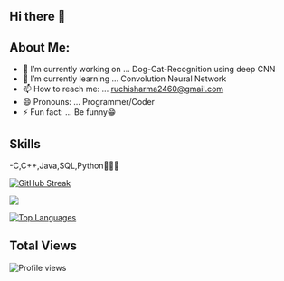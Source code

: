 ## Hi there 👋

<!--
**RuchiSharma2001/RuchiSharma2001** is a ✨ _special_ ✨ repository because its `README.md` (this file) appears on your GitHub profile.
-->
## About Me:

- 🔭 I’m currently working on ... Dog-Cat-Recognition using deep CNN
- 🌱 I’m currently learning ... Convolution Neural Network
- 📫 How to reach me: ... ruchisharma2460@gmail.com
- 😄 Pronouns: ... Programmer/Coder
- ⚡ Fun fact: ... Be funny😁

## Skills
-C,C++,Java,SQL,Python👩🏻‍💻

 [![GitHub Streak](https://github-readme-streak-stats.herokuapp.com/?user=RuchiSharma2001&theme=minimal)](https://git.io/streak-stats)
 
<img
    src="https://github-readme-stats.vercel.app/api?username=RuchiSharma2001&count_private=true&show_icons=true&custom_title=Github%20Status&hide=issues&hide_border=true&bg_color=ebf4fa&title_color=000000&icon_color=357ec7&text_color=151b54"
       />
       
[![Top Languages](https://github-readme-stats.vercel.app/api/top-langs/?username=RuchiSharma2001)](https://github.com/anuraghazra/github-readme-stats)

 ## Total Views
![Profile views](https://gpvc.arturio.dev/RuchiSharma2001)
